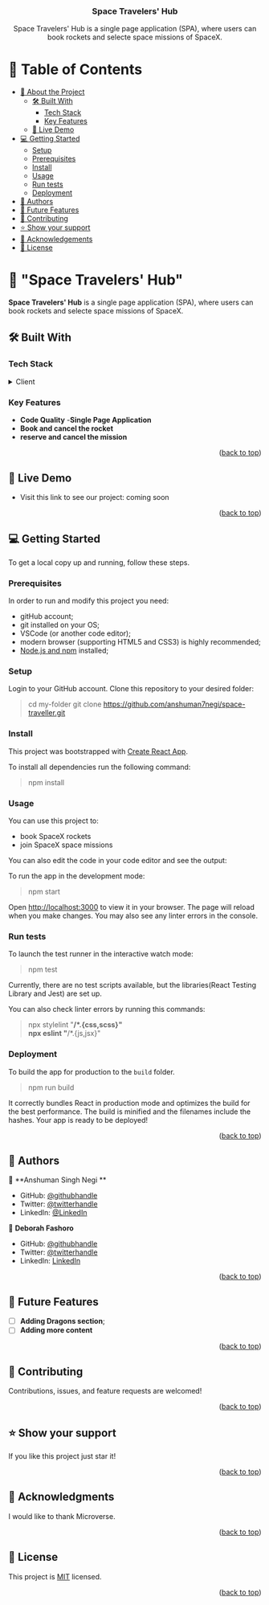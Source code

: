 <h3 align="center"><b>Space Travelers' Hub</b></h3>

<p align="center">Space Travelers' Hub is a single page application (SPA), where users can book rockets and  selecte space missions of SpaceX.</p>

<a name="readme-top"></a> 

# 📗 Table of Contents

- [📖 About the Project](#about-project)
  - [🛠 Built With](#built-with)
    - [Tech Stack](#tech-stack)
    - [Key Features](#key-features)
  - [🚀 Live Demo](#live-demo)
- [💻 Getting Started](#getting-started)
  - [Setup](#setup)
  - [Prerequisites](#prerequisites)
  - [Install](#install)
  - [Usage](#usage)
  - [Run tests](#run-tests)
  - [Deployment](#triangular_flag_on_post-deployment)
- [👥 Authors](#authors)
- [🔭 Future Features](#future-features)
- [🤝 Contributing](#contributing)
- [⭐️ Show your support](#support)
- [🙏 Acknowledgements](#acknowledgements)
- [📝 License](#license)


# 📖 "Space Travelers' Hub" <a name="about-project"></a>

**Space Travelers' Hub** is a single page application (SPA), where users can book rockets and  selecte space missions of SpaceX.

## 🛠 Built With <a name="built-with"></a>

### Tech Stack <a name="tech-stack"></a>

<details>
  <summary>Client</summary>
  <ul>
    <li><a href="https://developer.mozilla.org/ru/docs/Web/CSS">CSS</a></li>
    <li><a href="https://developer.mozilla.org/ru/docs/Web/JavaScript">JavaScript</a></li>
    <li><a href="https://react.dev/">React</a></li>
    <li><a href="https://redux-toolkit.js.org/">Redux Toolkit</a></li>
  </ul>
  <summary>Server</summary>
  <ul>
    <li><a href="https://render.com/">Render.com</a></li>
  </ul>
</details>


### Key Features <a name="key-features"></a>

- **Code Quality**
-**Single Page Application**
- **Book and cancel the rocket**
- **reserve  and cancel the mission**

<p align="right">(<a href="#readme-top">back to top</a>)</p>


## 🚀 Live Demo <a name="live-demo"></a>

- Visit this link to see our project: coming soon 

<p align="right">(<a href="#readme-top">back to top</a>)</p>


## 💻 Getting Started <a name="getting-started"></a>

To get a local copy up and running, follow these steps.

### Prerequisites

In order to run and modify this project you need:

- gitHub account;
- git installed on your OS;
- VSCode (or another code editor);
- modern browser (supporting HTML5 and CSS3) is highly recommended;
- [Node.js and npm](https://nodejs.org/) installed;

### Setup

Login to your GitHub account. Clone this repository to your desired folder:

> cd my-folder
> git clone https://github.com/anshuman7negi/space-traveller.git

### Install

This project was bootstrapped with [Create React App](https://github.com/facebook/create-react-app).

To install all dependencies run the following command:
> npm install

### Usage

You can use this project to:

- book SpaceX rockets
- join SpaceX space missions

You can also edit the code in your code editor and see the output:

To run the app in the development mode:
> npm start

Open [http://localhost:3000](http://localhost:3000) to view it in your browser.
The page will reload when you make changes.
You may also see any linter errors in the console.

### Run tests

To launch the test runner in the interactive watch mode:
> npm test

Currently, there are no test scripts available, but the libraries(React Testing Library and Jest) are set up.

You can also check linter errors by running this commands:
> npx stylelint "**/*.{css,scss}"<br />
> npx eslint "**/*.{js,jsx}"

### Deployment

To build the app for production to the `build` folder.
> npm run build

It correctly bundles React in production mode and optimizes the build for the best performance.
The build is minified and the filenames include the hashes.
Your app is ready to be deployed!

<p align="right">(<a href="#readme-top">back to top</a>)</p>


## 👥 Authors <a name="authors"></a>

👤 **Anshuman Singh Negi **

- GitHub: [@githubhandle](https://github.com/anshuman7negi)
- Twitter: [@twitterhandle](https://twitter.com/AnshumanNegi108)
- LinkedIn: [@LinkedIn](https://www.linkedin.com/in/anshuman-singh-negi-33779a224/)

👤 **Deborah Fashoro**

- GitHub: [@githubhandle](https://github.com/simpleshaikh1)
- Twitter: [@twitterhandle](https://twitter.com/simpleshaikh)
- LinkedIn: [LinkedIn](https://www.linkedin.com/in/toyyib-abayomi-0822b91a6/)

<p align="right">(<a href="#readme-top">back to top</a>)</p>


## 🔭 Future Features <a name="future-features"></a>

- [ ] **Adding Dragons section**;
- [ ]  **Adding more content**

<p align="right">(<a href="#readme-top">back to top</a>)</p>


## 🤝 Contributing <a name="contributing"></a>

Contributions, issues, and feature requests are welcomed!

<p align="right">(<a href="#readme-top">back to top</a>)</p>


## ⭐️ Show your support <a name="support"></a>

If you like this project just star it!

<p align="right">(<a href="#readme-top">back to top</a>)</p>


## 🙏 Acknowledgments <a name="acknowledgements"></a>

I would like to thank Microverse.

<p align="right">(<a href="#readme-top">back to top</a>)</p>

## 📝 License <a name="license"></a>

This project is [MIT](./MIT.md) licensed.

<p align="right">(<a href="#readme-top">back to top</a>)</p>